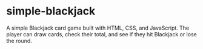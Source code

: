 # simple-blackjack
A simple Blackjack card game built with HTML, CSS, and JavaScript. The player can draw cards, check their total, and see if they hit Blackjack or lose the round.
